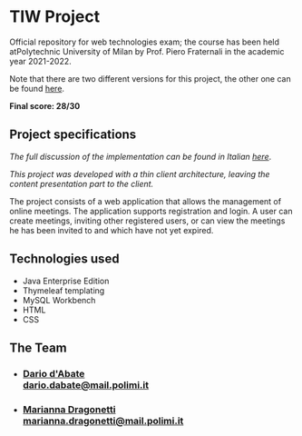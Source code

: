 # TIW Project
<p>Official repository for web technologies exam; the course has been held atPolytechnic University of Milan by Prof. Piero Fraternali in the academic year 2021-2022.</p>
<p>Note that there are two different versions for this project, the other one can be found <a href="https://github.com/DariodAbate/TIW-Project-RIA-2022">here</a>.</p>
<b>Final score: 28/30 </b>

## Project specifications

<p><em>The full discussion of the implementation can be found in Italian <a href="https://github.com/DariodAbate/TIW-Project-2022/blob/master/specifications/TIW_gruppo32.pptx">here</a></em>.</p>

<p><em>This project was developed with a thin client architecture, leaving the content presentation part to the client.</em></p>

<p>The project consists of a web application that allows the management of online meetings. The application supports registration and login. A user can create meetings, inviting other registered users, or can view the meetings he has been invited to and which have not yet expired.</p>

## Technologies used

- Java Enterprise Edition
- Thymeleaf templating
- MySQL Workbench
- HTML
- CSS

## The Team

- ### [Dario d'Abate](https://github.com/DariodAbate)<br/>dario.dabate@mail.polimi.it
- ### [Marianna Dragonetti](https://github.com/Mariannadragonetti)<br/>marianna.dragonetti@mail.polimi.it


